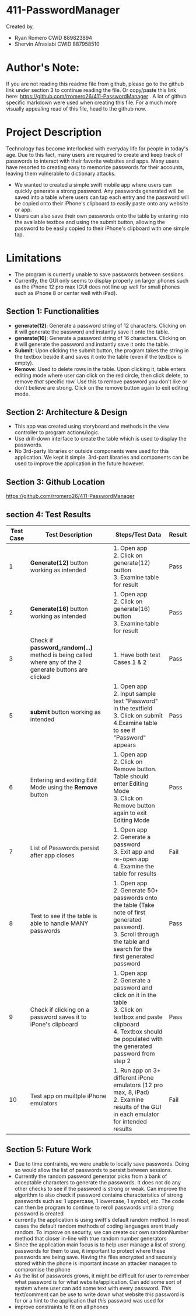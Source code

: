 # 411-PasswordManager

Created by,
- Ryan Romero         CWID 889823894
- Shervin Afrasiabi   CWID 887958510

# Author's Note:
If you are not reading this readme file from github, please go to the github link under section 3 to continue reading the file. Or copy/paste this link here: https://github.com/rromero26/411-PasswordManager .
A lot of github specific markdown were used when creating this file. For a much more visually appealing read of this file, head to the github now.

# Project Description
Technology has become interlocked with everyday life for people in today's age. Due to this fact, many users are required to create and keep track of passwords to interact with their favorite websites and apps. Many users have resorted to creating easy to memorize passwords for their accounts, leaving them vulnerable to dictionary attacks. 
- We wanted to created a simple swift mobile app where users can quickly generate a strong password. Any passwords generated will be saved into a table where users can tap each entry and the password will be copied onto their iPhone's clipboard to easily paste onto any website or app. 
- Users can also save their own passwords onto the table by entering into the available textbox and using the submit button, allowing the password to be easily copied to their iPhone's clipboard with one simple tap.
# Limitations
- The program is currently unable to save passwords between sessions.
- Currently, the GUI only seems to display properly on larger phones such as the iPhone 12 pro max (GUI does not line up well for small phones such as iPhone 8 or center well with iPad).

## Section 1: Functionalities
- **generate(12)**: Generate a password string of 12 characters. Clicking on it will generate the password and instantly save it onto the table.
- **generate(16)**: Generate a password string of 16 characters. Clicking on it will generate the password and instantly save it onto the table.
- **Submit**: Upon clicking the submit button, the program takes the string in the textbox beside it and saves it onto the table (even if the textbox is empty).
- **Remove**: Used to delete rows in the table. Upon clicking it, table enters editing mode where user can click on the red circle, then click delete, to remove *that* specific row. Use this to remove password you don't like or don't believe are strong. Click on the remove button again to exit editing mode.

## Section 2: Architecture & Design
- This app was created using storyboard and methods in the view controller to program actions/logic.
- Use drill-down interface to create the table which is used to display the passwords.
- No 3rd-party libraries or outside components were used for this application. We kept it simple. 3rd-part libraries and components can be used to improve the application in the future however.

## Section 3: Github Location
https://github.com/rromero26/411-PasswordManager

## section 4: Test Results
Test Case | Test Description | Steps/Test Data | Result
--------- | ---------------- | --------------- | ---------
1 | **Generate(12)** button working as intended | 1. Open app<br />2. Click on generate(12) button<br />3. Examine table for result | Pass
2 | **Generate(16)** button working as intended | 1. Open app<br />2. Click on generate(16) button<br />3. Examine table for result | Pass
3 | Check if **password_random(...)** method is being called where any of the 2 generate buttons are clicked  | 1. Have both test Cases 1 & 2 | Pass
5 | **submit** button working as intended | 1. Open app<br />2. Input sample text "Password" in the textfield<br />3. Click on submit<br /> 4.Examine table to see if "Password" appears  | Pass
6 | Entering and exiting Edit Mode using the **Remove** button | 1. Open app<br />2. Click on Remove button. Table should enter Editing Mode<br />3. Click on Remove button again to exit Editing Mode | Pass
7 | List of Passwords persist after app closes | 1. Open app<br />2. Generate a password<br />3. Exit app and re-open app<br />4. Examine the table for results | Fail
8 | Test to see if the table is able to handle MANY passwords | 1. Open app<br />2. Generate 50+ passwords onto the table (Take note of first generated password).<br />3. Scroll through the table and search for the first generated password | Pass
9 | Check if clicking on a password saves it to iPone's clipboard | 1. Open app<br />2. Generate a password and click on it in the table<br />3. Click on textbox and paste clipboard<br />4. Textbox should be populated with the generated password from step 2  | Pass
10 | Test app on muiltple iPhone emulators | 1. Run app on 3+ different iPone emulators (12 pro max, 8, iPad)<br />2. Examine results of the GUI in each emulator for intended results | Fail


## Section 5: Future Work
- Due to time contraints, we were unable to locally save passwords. Doing so would allow the list of passwords to persist between sessions. 
- Currently the random password generator picks from a bank of acceptable characters to generate the passwords. It does not do any other checks to see if the password is strong or weak. Can improve the algorithm to also check if password contains characteristics of strong passwords such as: 1 uppercase, 1 lowercase, 1 symbol, etc. The code can then be program to continue to reroll passwords until a strong password is created
- currently the application is using swift's default random method. In most cases the default random methods of coding languages arent truely random. To improve on security, we can create our own randomNumber method that closer in-line with true random number generators
- Since the application main focus is to help user manage a list of strong passwords for them to use, it important to protect where these passwords are being save. Having the files encrypted and securely stored within the phone is important incase an attacker manages to compromise the phone
- As the list of passwords grows, it might be difficult for user to remember what password is for what website/application. Can add some sort of system where user can add some text with every password. *This* text/comment can be use to write down what website *this* password is for or a hint to the application that *this* password was used for
- improve constraints to fit on all phones
